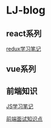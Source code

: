 # LJ-blog

## react系列

[redux学习笔记](https://github.com/lj614418910/blog/blob/master/MD/redux.md)

## vue系列

## 前端知识

[JS学习笔记](https://github.com/lj614418910/blog/blob/master/MD/js.md)

[前端面试知识点](https://github.com/lj614418910/blog/blob/master/MD/interview.md)
